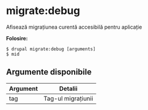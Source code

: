 # migrate:debug
Afisează migrațiunea curentă accesibilă pentru aplicație

**Folosire:**
```
$ drupal migrate:debug [arguments] 
$ mid  
```

## Argumente disponibile
Argument | Detalii
---------|-------------
tag | Tag-ul migrațiunii
